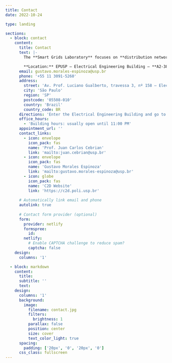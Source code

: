```yaml
---
title: Contact
date: 2022-10-24

type: landing

sections:
  - block: contact
    content:
      title: Contact
      text: |-
        The **Smart Grids Laboratory** focuses on **distribution network planning**, **integration of distributed energy resources (DERs)** such as PV and BESS, and the application of **optimization algorithms**. Our research also covers **renewable energy topics** and **Industry 4.0**, fostering collaboration with academia and the power sector through applied projects and student training.

        **Location:** EPUSP – Electrical Engineering Building – **A2-38**, at the **University of São Paulo (USP)**, Butantã campus.
      email: gustavo.morales-espinoza@usp.br
      phone: '+55 11 3091-5260'
      address:
        street: 'Av. Prof. Luciano Gualberto, travessa 3, nº 158 – Electrical Engineering Building (C2D)'
        city: 'São Paulo'
        region: 'SP'
        postcode: '05508-010'
        country: 'Brazil'
        country_code: BR
      directions: 'Enter the Electrical Engineering Building and go to Lab A2-38, Butantã.'
      office_hours:
        - 'Building hours: usually open until 11:00 PM'
      appointment_url: ''
      contact_links:
        - icon: envelope
          icon_pack: fas
          name: 'Prof. Juan Carlos Cebrian'
          link: 'mailto:juan.cebrian@usp.br'
        - icon: envelope
          icon_pack: fas
          name: 'Gustavo Morales Espinoza'
          link: 'mailto:gustavo.morales-espinoza@usp.br'
        - icon: globe
          icon_pack: fas
          name: 'C2D Website'
          link: 'https://c2d.poli.usp.br'
    
      # Automatically link email and phone
      autolink: true
    
      # Contact form provider (optional)
      form:
        provider: netlify
        formspree:
          id:
        netlify:
          # Enable CAPTCHA challenge to reduce spam?
          captcha: false
    design:
      columns: '1'

  - block: markdown
    content:
      title:
      subtitle: ''
      text:
    design:
      columns: '1'
      background:
        image: 
          filename: contact.jpg
          filters:
            brightness: 1
          parallax: false
          position: center
          size: cover
          text_color_light: true
      spacing:
        padding: ['20px', '0', '20px', '0']
      css_class: fullscreen
---
```

